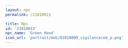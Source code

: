 ```yaml
---
layout: npc
permalink: /21810013

title: Npc
id: '21810013'
npc_name: 'Green Hood'
icon_url: 'portrait/mob/02010009_vigilancecom_p.png'
---
```

